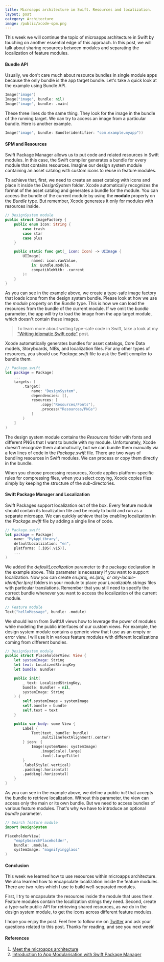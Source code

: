 ```yaml
---
title: Microapps architecture in Swift. Resources and localization.
layout: post
category: Architecture
image: /public/xcode-spm.png
---
```


This week we will continue the topic of microapps architecture in Swift by touching on another essential edge of this approach. In this post, we will talk about sharing resources between modules and separating the localization of feature modules.

#### Bundle API
Usually, we don't care much about resource bundles in single module apps because the only bundle is the app target bundle. Let's take a quick look at the example using Bundle API.

```swift
Image("image")
Image("image", bundle: nil)
Image("image", bundle: .main)
```

These three lines do the same thing. They look for the image in the bundle of the running target. We can try to access an image from a particular bundle. Here is another example.

```swift
Image("image", bundle: Bundle(identifier: "com.example.myapp"))
```

#### SPM and Resources
Swift Package Manager allows us to put code and related resources in Swift modules. In this case, the Swift compiler generates a bundle for every module that contains resources. Imagine our design system module containing an asset catalog with custom icons to reuse in feature modules.

To achieve that, first, we need to create an asset catalog with icons and place it inside the *DesignSystem* folder. Xcode automatically recognizes the format of the asset catalog and generates a bundle for the module. You can access the bundle of the current module by using the **module** property on the *Bundle* type. But remember, Xcode generates it only for modules with resources inside. 

```swift
// DesignSystem module
public struct ImageFactory {
    public enum Icon: String {
        case trash
        case star
        case plus
    }

    public static func get(_ icon: Icon) -> UIImage {
        UIImage(
            named: icon.rawValue,
            in: Bundle.module,
            compatibleWith: .current
        )!
    }
}
```

As you can see in the example above, we create a type-safe image factory that loads icons from the design system bundle. Please look at how we use the *module* property on the *Bundle* type. This is how we can load the resources from the bundle of the current module. If we omit the *bundle* parameter, the app will try to load the image from the app target module, which doesn't contain these images.

> To learn more about writing type-safe code in Swift, take a look at my ["Writing idiomatic Swift code"](/2021/04/01/writing-idiomatic-swift-code/) post.

Xcode automatically generates bundles for asset catalogs, Core Data models, Storyboards, NIBs, and localization files. For any other types of resources, you should use *Package.swift* file to ask the Swift compiler to bundle them.

```swift
// Package.swift
let package = Package(
    ...
    targets: [
        .target(
            name: "DesignSystem",
            dependencies: [],
            resources: [
                .copy("Resources/Fonts"),
                .process("Resources/PNGs")
            ]
        )
    ]
)
```

The design system module contains the *Resources* folder with fonts and different PNGs that I want to bundle with my module. Unfortunately, Xcode doesn't recognize them automatically, but we can bundle them manually via a few lines of code in the *Package.swift* file. There are two ways of bundling resources in Swift modules. We can process or copy them directly in the bundle.

When you choose processing resources, Xcode applies platform-specific rules for compressing files, when you select copying, Xcode copies files simply by keeping the structure of the sub-directories.

#### Swift Package Manager and Localization
Swift Packages support localization out of the box. Every feature module should contain its localization file and be ready to build and run as a separate microapp. We can quickly achieve that by enabling localization in the *Package.swift* file by adding a single line of code.

```swift
// Package.swift
let package = Package(
    name: "MyAppLibrary",
    defaultLocalization: "en",
    platforms: [.iOS(.v15)],
    ...
)
```

We added the *defaultLocalization* parameter to the package declaration in the example above. This parameter is necessary if you want to support localization. Now you can create *en.lproj, es.lproj, or any-locale-identifier.lproj* folders in your module to place your *Localizable.strings* files with particular translations. Remember that you still need to specify the correct bundle whenever you want to access the localization of the current module.

```swift
// Feature module
Text("helloMessage", bundle: .module)
```

We should learn from SwiftUI views how to leverage the power of modules while modeling the public interfaces of our custom views. For example, the design system module contains a generic view that I use as an empty or error view. I will use it in various feature modules with different localizations coming from different bundles.

```swift
// DesignSystem module
public struct PlaceholderView: View {
    let systemImage: String
    let text: LocalizedStringKey
    let bundle: Bundle?

    public init(
        _ text: LocalizedStringKey,
        bundle: Bundle? = nil,
        systemImage: String
    ) {
        self.systemImage = systemImage
        self.bundle = bundle
        self.text = text
    }

    public var body: some View {
        Label {
            Text(text, bundle: bundle)
                .multilineTextAlignment(.center)
        } icon: {
            Image(systemName: systemImage)
                .imageScale(.large)
                .font(.largeTitle)
        }
        .labelStyle(.vertical)
        .padding(.horizontal)
        .padding(.horizontal)
    }
}
```

As you can see in the example above, we define a public *init* that accepts the bundle to retrieve localization. Without this parameter, the view can access only the main or its own bundle. But we need to access bundles of various feature modules. That's why we have to introduce an optional *bundle* parameter.

```swift
// Search feature module
import DesignSystem

PlaceholderView(
    "emptySearchPlaceholder",
    bundle: .module,
    systemImage: "magnifyingglass"
)
```

#### Conclusion
This week we learned how to use resources within microapps architecture. We also learned how to encapsulate localization inside the feature modules. There are two rules which I use to build well-separated modules.

First, I try to encapsulate the resources inside the module that uses them. Feature modules contain the localization strings they need. Second, create a type-safe public API for retrieving shared resources, as we do in the design system module, to get the icons across different feature modules.

 I hope you enjoy the post. Feel free to follow me on [Twitter](https://twitter.com/mecid) and ask your questions related to this post. Thanks for reading, and see you next week!

#### References
1. [Meet the microapps architecture](https://increment.com/mobile/microapps-architecture/)
2. [Introduction to App Modularisation with Swift Package Manager](https://holyswift.app/introduction-to-app-modularisation-with-swift-package-manager-a-tale-to-be-told)
